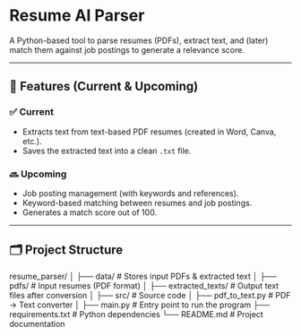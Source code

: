 # Resume AI Parser

A Python-based tool to parse resumes (PDFs), extract text, and (later) match them against job postings to generate a relevance score.

---

## 🚀 Features (Current & Upcoming)
### ✅ Current
- Extracts text from text-based PDF resumes (created in Word, Canva, etc.).
- Saves the extracted text into a clean `.txt` file.

### 🔜 Upcoming
- Job posting management (with keywords and references).
- Keyword-based matching between resumes and job postings.
- Generates a match score out of 100.

---

## 🗂️ Project Structure

resume_parser/
│
├── data/ # Stores input PDFs & extracted text
│ ├── pdfs/ # Input resumes (PDF format)
│ ├── extracted_texts/ # Output text files after conversion
│
├── src/ # Source code
│ ├── pdf_to_text.py # PDF → Text converter
│
├── main.py # Entry point to run the program
├── requirements.txt # Python dependencies
└── README.md # Project documentation

